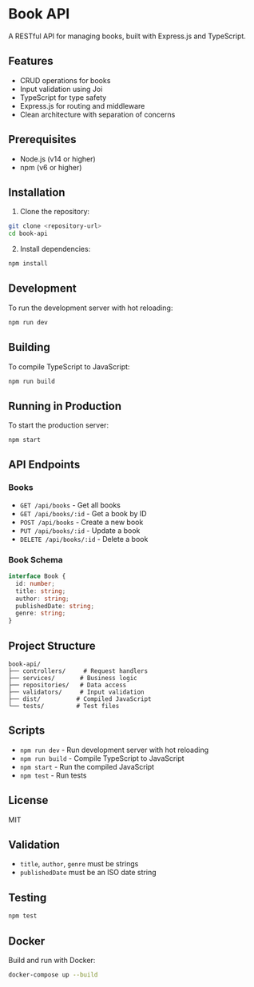 # Book API

A RESTful API for managing books, built with Express.js and TypeScript.

## Features

- CRUD operations for books
- Input validation using Joi
- TypeScript for type safety
- Express.js for routing and middleware
- Clean architecture with separation of concerns

## Prerequisites

- Node.js (v14 or higher)
- npm (v6 or higher)

## Installation

1. Clone the repository:
```bash
git clone <repository-url>
cd book-api
```

2. Install dependencies:
```bash
npm install
```

## Development

To run the development server with hot reloading:
```bash
npm run dev
```

## Building

To compile TypeScript to JavaScript:
```bash
npm run build
```

## Running in Production

To start the production server:
```bash
npm start
```

## API Endpoints

### Books

- `GET /api/books` - Get all books
- `GET /api/books/:id` - Get a book by ID
- `POST /api/books` - Create a new book
- `PUT /api/books/:id` - Update a book
- `DELETE /api/books/:id` - Delete a book

### Book Schema

```typescript
interface Book {
  id: number;
  title: string;
  author: string;
  publishedDate: string;
  genre: string;
}
```

## Project Structure

```
book-api/
├── controllers/     # Request handlers
├── services/       # Business logic
├── repositories/   # Data access
├── validators/     # Input validation
├── dist/          # Compiled JavaScript
└── tests/         # Test files
```

## Scripts

- `npm run dev` - Run development server with hot reloading
- `npm run build` - Compile TypeScript to JavaScript
- `npm start` - Run the compiled JavaScript
- `npm test` - Run tests

## License

MIT

## Validation

- `title`, `author`, `genre` must be strings
- `publishedDate` must be an ISO date string

## Testing

```bash
npm test
```

## Docker

Build and run with Docker:

```bash
docker-compose up --build
